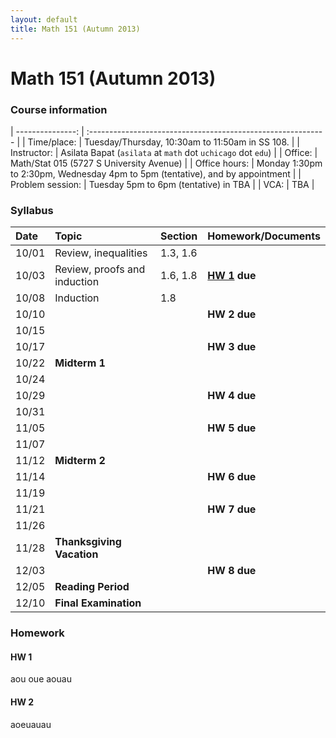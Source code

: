 ```yaml
---
layout: default
title: Math 151 (Autumn 2013)
---
```


# Math 151 (Autumn 2013)

<!-- ### Recent announcements -->
<!-- {% for post in site.categories.151aut13 limit: 3 %} -->
<!-- * **{{ post.date | date: "%a %b %d" }}:** {{ post.content | strip_html }} -->
<!-- {% endfor %} -->
<!-- Older announcements are [here](#older-announcements). -->

### Course information
<div class="infotable">

| ---------------: | :-----------------------------------------------------------                  |
| Time/place:      | Tuesday/Thursday, 10:30am to 11:50am in SS 108.                               |
| Instructor:      | Asilata Bapat (`asilata` at `math` dot `uchicago` dot `edu`)                  |
| Office:          | Math/Stat 015 (5727 S University Avenue)                                      |
| Office hours:    | Monday 1:30pm to 2:30pm, Wednesday 4pm to 5pm (tentative), and by appointment |
| Problem session: | Tuesday 5pm to 6pm (tentative) in TBA                                         |
| VCA:             | TBA                                                                           |

</div>

### Syllabus
<div class="classplan">

| Date    | Topic                          | Section    | Homework/Documents    |
| :------ | :----------------------------- | :--------- | :-------------------  |
| 10/01   | Review, inequalities           | 1.3, 1.6   |                       |
| 10/03   | Review, proofs and induction   | 1.6, 1.8   | **[HW 1](#hw-1) due** |
| 10/08   | Induction                      | 1.8        |                       |
| 10/10   |                                |            | **HW 2 due**          |
| 10/15   |                                |            |                       |
| 10/17   |                                |            | **HW 3 due**          |
| 10/22   | **Midterm 1**                  |            |                       |
| 10/24   |                                |            |                       |
| 10/29   |                                |            | **HW 4 due**          |
| 10/31   |                                |            |                       |
| 11/05   |                                |            | **HW 5 due**          |
| 11/07   |                                |            |                       |
| 11/12   | **Midterm 2**                  |            |                       |
| 11/14   |                                |            | **HW 6 due**          |
| 11/19   |                                |            |                       |
| 11/21   |                                |            | **HW 7 due**          |
| 11/26   |                                |            |                       |
| 11/28   | **Thanksgiving Vacation**      |            |                       |
| 12/03   |                                |            | **HW 8 due**          |
| 12/05   | **Reading Period**             |            |                       |
| 12/10   | **Final Examination**          |            |                       |

</div>

### Homework
#### HW 1
aou oue aouau

#### HW 2
aoeuauau

<!-- ### Older announcements -->
<!-- {% for post in site.categories.151aut13 offset: 3%} -->
<!-- * **{{ post.date | date: "%a %b %d" }}:** {{ post.content | strip_html }} -->
<!-- {% endfor %} -->

